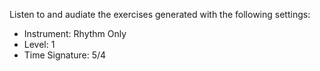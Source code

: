 Listen to and audiate the exercises generated with the following settings:

* Instrument: Rhythm Only
* Level: 1
* Time Signature: 5/4